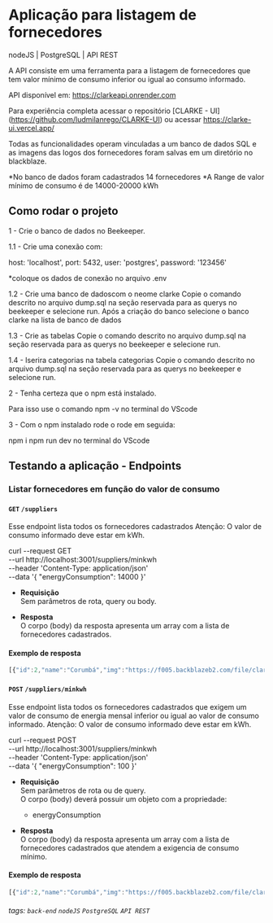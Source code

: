 # Aplicação para listagem de fornecedores 
nodeJS | PostgreSQL | API REST


A API consiste em uma ferramenta para a listagem de fornecedores que tem valor mínimo de consumo inferior ou igual ao consumo informado.

API disponível em: https://clarkeapi.onrender.com

Para experiência completa acessar o repositório [CLARKE - UI] (https://github.com/ludmilanrego/CLARKE-UI)
 ou acessar https://clarke-ui.vercel.app/ 

Todas as funcionalidades operam vinculadas a um banco de dados SQL e as imagens das logos dos fornecedores foram salvas em um diretório no blackblaze.

*No banco de dados foram cadastrados 14 fornecedores 
*A Range de valor mínimo de consumo é de 14000-20000 kWh


## Como rodar o projeto

1 - Crie o banco de dados no Beekeeper.

1.1 - Crie uma conexão com:

host: 'localhost',
port: 5432,
user: 'postgres',
password: '123456'

*coloque os dados de conexão no arquivo .env

1.2 - Crie uma banco de dadoscom o neome clarke
Copie o comando descrito no arquivo dump.sql na seção reservada para as querys no beekeeper e selecione run.
Após a criação do banco selecione o banco clarke na lista de banco de dados

1.3 - Crie as tabelas
Copie o comando descrito no arquivo dump.sql na seção reservada para as querys no beekeeper e selecione run.

1.4 - Iserira categorias na tabela categorias
Copie o comando descrito no arquivo dump.sql na seção reservada para as querys no beekeeper e selecione run.

2 - Tenha certeza que o npm está instalado.

Para isso use o comando npm -v no terminal do VScode

3 - Com o npm instalado rode o rode em seguida:

npm i npm run dev no terminal do VScode


## Testando a aplicação - Endpoints

### Listar fornecedores em função do valor de consumo

#### `GET` `/suppliers`

Esse endpoint lista todos os fornecedores cadastrados 
Atenção: O valor de consumo informado deve estar em kWh.

curl --request GET \
  --url http://localhost:3001/suppliers/minkwh \
  --header 'Content-Type: application/json' \
  --data '{
	"energyConsumption": 14000
}'

- **Requisição**  
    Sem parâmetros de rota, query ou body.  

- **Resposta**  
    O corpo (body) da resposta apresenta um array com a lista de fornecedores cadastrados. 


#### **Exemplo de resposta**

```javascript
[{"id":2,"name":"Corumbá","img":"https://f005.backblazeb2.com/file/clarke-challenge/corumba-concessoes.png","origin_state":"Bahia","cost_per_kwh":105,"min_kwh":100,"total_customers":100,"costumers_score":4},{"id":3,"name":"Aratu","img":"https://f005.backblazeb2.com/file/clarke-challenge/aratu.jpg","origin_state":"Bahia","cost_per_kwh":100,"min_kwh":100,"total_customers":100,"costumers_score":5},{"id":4,"name":"Ventos Potiguares","img":"https://f005.backblazeb2.com/file/clarke-challenge/ventos-potiguares.png","origin_state":"Piauí","cost_per_kwh":109,"min_kwh":10,"total_customers":100,"costumers_score":3},{"id":5,"name":"d","img":"https://f005.backblazeb2.com/file/clarke-challenge/aratu.jpg","origin_state":"Bahia","cost_per_kwh":107,"min_kwh":10,"total_customers":100,"costumers_score":5},{"id":6,"name":"e","img":"https://f005.backblazeb2.com/file/clarke-challenge/ventos-potiguares.png","origin_state":"São Paulo","cost_per_kwh":110,"min_kwh":50,"total_customers":100,"costumers_score":2}]
```

#### `POST` `/suppliers/minkwh`

Esse endpoint lista todos os fornecedores cadastrados que exigem um valor de consumo de energia mensal inferior ou igual ao valor de consumo informado.
Atenção: O valor de consumo informado deve estar em kWh.

curl --request POST \
  --url http://localhost:3001/suppliers/minkwh \
  --header 'Content-Type: application/json' \
  --data '{
	"energyConsumption": 100
}'

- **Requisição**  
    Sem parâmetros de rota ou de query.  
    O corpo (body) deverá possuir um objeto com a propriedade:
  - energyConsumption
 

- **Resposta**  
    O corpo (body) da resposta apresenta um array com a lista de fornecedores cadastrados que atendem a exigencia de consumo mínimo. 


#### **Exemplo de resposta**

```javascript
[{"id":2,"name":"Corumbá","img":"https://f005.backblazeb2.com/file/clarke-challenge/corumba-concessoes.png","origin_state":"Bahia","cost_per_kwh":105,"min_kwh":100,"total_customers":100,"costumers_score":4},{"id":3,"name":"Aratu","img":"https://f005.backblazeb2.com/file/clarke-challenge/aratu.jpg","origin_state":"Bahia","cost_per_kwh":100,"min_kwh":100,"total_customers":100,"costumers_score":5},{"id":4,"name":"Ventos Potiguares","img":"https://f005.backblazeb2.com/file/clarke-challenge/ventos-potiguares.png","origin_state":"Piauí","cost_per_kwh":109,"min_kwh":10,"total_customers":100,"costumers_score":3},{"id":5,"name":"d","img":"https://f005.backblazeb2.com/file/clarke-challenge/aratu.jpg","origin_state":"Bahia","cost_per_kwh":107,"min_kwh":10,"total_customers":100,"costumers_score":5},{"id":6,"name":"e","img":"https://f005.backblazeb2.com/file/clarke-challenge/ventos-potiguares.png","origin_state":"São Paulo","cost_per_kwh":110,"min_kwh":50,"total_customers":100,"costumers_score":2}]
```


###### tags: `back-end` `nodeJS` `PostgreSQL` `API REST`

